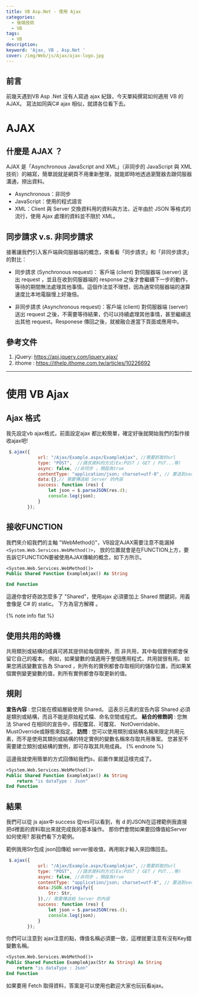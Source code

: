 ```yaml
---
title: VB Asp.Net - 使用 Ajax
categories: 
  - 後端技術
  - VB
tags: 
  - VB
description:
keyword: 'Ajax, VB , Asp.Net '
cover: /img/Web/js/Ajax/ajax-logo.jpg
---
```



## 前言
前幾天遇到VB Asp .Net 沒有人寫過 ajax 紀錄，今天單純撰寫如何適用 VB 的 AJAX。
寫法如同與C# ajax 相似，就請各位看下去。


# AJAX
## 什麼是 AJAX ？
AJAX 是「Asynchronous JavaScript and XML」（非同步的 JavaScript 與 XML 技術）的縮寫，簡單說就是網頁不用重新整理，就能即時地透過瀏覽器去跟伺服器溝通，撈出資料。
- Asynchronous：非同步
- JavaScript：使用的程式語言
- XML：Client 與 Server 交換資料用的資料與方法，近年由於 JSON 等格式的流行，使用 Ajax 處理的資料並不限於 XML。

## 同步請求 v.s. 非同步請求
接著讓我們引入客戶端與伺服器端的概念，來看看「同步請求」和「非同步請求」的對比：
- 同步請求 (Synchronous request)： 客戶端 (client) 對伺服器端 (server) 送出 request ，並且在收到伺服器端的 response 之後才會繼續下一步的動作，等待的期間無法處理其他事情。這個作法並不理想，因為通常伺服器端的運算速度比本地電腦慢上好幾倍。

- 非同步請求 (Asynchronous request)：客戶端 (client) 對伺服器端 (server) 送出 request 之後，不需要等待結果，仍可以持續處理其他事情，甚至繼續送出其他 request。Responese 傳回之後，就被融合進當下頁面或應用中。

## 參考文件
1. jQuery: https://api.jquery.com/jquery.ajax/
2. ithome : https://ithelp.ithome.com.tw/articles/10226692
---

# 使用 VB Ajax
## Ajax 格式
我先設定vb ajax格式，前面設定ajax 都比較簡單，確定好後就開始我們的製作接收ajax吧!
```js
 $.ajax({
            url: "/Ajax/Example.aspx/ExampleAjax", //需要抓取的url 
            type: "POST",  //請求資料的方式(Ex:POST / GET / PUT...等)
            async: false, //非同步 。預設為true
            contentType: "application/json; charset=utf-8", // 要送到server的資料型態
            data:{},// 需要傳送給 Server 的內容
            success: function (res) {
                let json = $.parseJSON(res.d);
                console.log(json);
            }
        });
```

## 接收FUNCTION
我們來介紹我們的主軸 "WebMethod()"，VB設定AJAX需要注意不能漏掉 ```<System.Web.Services.WebMethod()>```，
放的位置就會是在FUNCTION上方，要告訴它FUNCTION要被使用AJAX傳輸的概念，如下方所示。
```vb
<System.Web.Services.WebMethod()>
Public Shared Function ExampleAjax() As String

End Function
```
這邊你會好奇說怎麼多了 "Shared"，使用ajax 必須要加上 Shared 關鍵詞，用義會像是 C# 的 static。
下方為官方解釋 。

{% note info flat %}
  ## 使用共用的時機
  共用類別或結構的成員可將其提供給每個實例，而 非共用，其中每個實例都會保留它自己的複本。 例如，如果變數的值適用于整個應用程式，共用就很有用。 如果您將該變數宣告為 Shared ，則所有的實例都會存取相同的儲存位置，而如果某個實例變更變數的值，則所有實例都會存取更新的值。

  ## 規則
  **宣告內容** : 您只能在模組層級使用 Shared。 這表示元素的宣告內容 Shared 必須是類別或結構，而且不能是原始程式檔、命名空間或程式。
  **結合的修飾詞** : 您無法 Shared 在相同的宣告中，搭配覆寫、可覆寫、 NotOverridable、 MustOverride或靜態來指定。
  **訪問** : 您可以使用類別或結構名稱來限定共用元素，而不是使用其類別或結構的特定實例的變數名稱來存取共用專案。 您甚至不需要建立類別或結構的實例，即可存取其共用成員。
{% endnote %}

這邊我就使用簡單的方式回傳給我們js，前置作業就這樣完成了。 
```vb
<System.Web.Services.WebMethod()>
Public Shared Function ExampleAjax() As String
    return "is dataType : Json"
End Function
```

## 結果
我們可以從 js ajax中 success 從res可以看到，有 d 的JSON在這裡範例我直接把d裡面的資料取出來就完成我的基本操作。
那你們會問如果要回傳值給Server如何使用? 那我們看下方範例。

範例我用Str包成 json回傳給 server接收值，再用剛才輸入來回傳回去。
```js
 $.ajax({
            url: "/Ajax/Example.aspx/ExampleAjax", //需要抓取的url 
            type: "POST",  //請求資料的方式(Ex:POST / GET / PUT...等)
            async: false, //非同步 。預設為true
            contentType: "application/json; charset=utf-8", // 要送到server的資料型態
            data:JSON.stringify({
                Str: Str,
            }),// 需要傳送給 Server 的內容
            success: function (res) {
                let json = $.parseJSON(res.d);
                console.log(json);
            }
        });
```
你們可以注意到 ajax注意的點，傳值名稱必須要一致，這裡就要注意有沒有Key錯變數名稱。
```vb
<System.Web.Services.WebMethod()>
Public Shared Function ExampleAjax(Str As String) As String
    return "is dataType : Json"
End Function
```

如果要用 Fetch 取得資料，答案是可以使用也歡迎大家也玩玩看ajax。 



